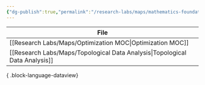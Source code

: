 ```yaml
---
{"dg-publish":true,"permalink":"/research-labs/maps/mathematics-foundation-moc/","tags":["#map"]}
---
```


  | File                                                                           |
| ------------------------------------------------------------------------------ |
| [[Research Labs/Maps/Optimization MOC\|Optimization MOC]]                   |
| [[Research Labs/Maps/Topological Data Analysis\|Topological Data Analysis]] |

{ .block-language-dataview}

